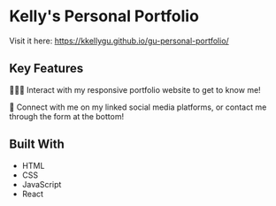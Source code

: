 # Kelly's Personal Portfolio
Visit it here: https://kkellygu.github.io/gu-personal-portfolio/

## Key Features
👩🏻‍💻 Interact with my responsive portfolio website to get to know me!

💌 Connect with me on my linked social media platforms, or contact me through the form at the bottom!


## Built With
* HTML
* CSS
* JavaScript
* React

